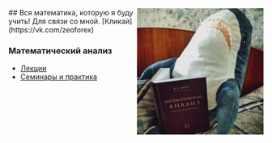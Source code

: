 
<img src="https://github.com/Zeoforex/Math/blob/jpg/jpg/6mNq4o4egSE.jpg" align="right" width="250" height="250"/>
## Вся математика, которую я буду учить!
Для связи со мной. [Кликай](https://vk.com/zeoforex)

### Математический анализ
* [Лекции](https://github.com/Zeoforex/Math/tree/main/%D0%9C%D0%B0%D1%82%20%D0%B0%D0%BD%D0%B0%D0%BB%D0%B8%D0%B7/%D0%9B%D0%B5%D0%BA%D1%86%D0%B8%D0%B8)
* [Семинары и практика](https://github.com/Zeoforex/Math/tree/main/%D0%9C%D0%B0%D1%82%20%D0%B0%D0%BD%D0%B0%D0%BB%D0%B8%D0%B7/%D0%A1%D0%B5%D0%BC%D0%B8%D0%BD%D0%B0%D1%80%D1%8B%20%D0%B8%20%D0%BF%D1%80%D0%B0%D0%BA%D1%82%D0%B8%D0%BA%D0%B0)
